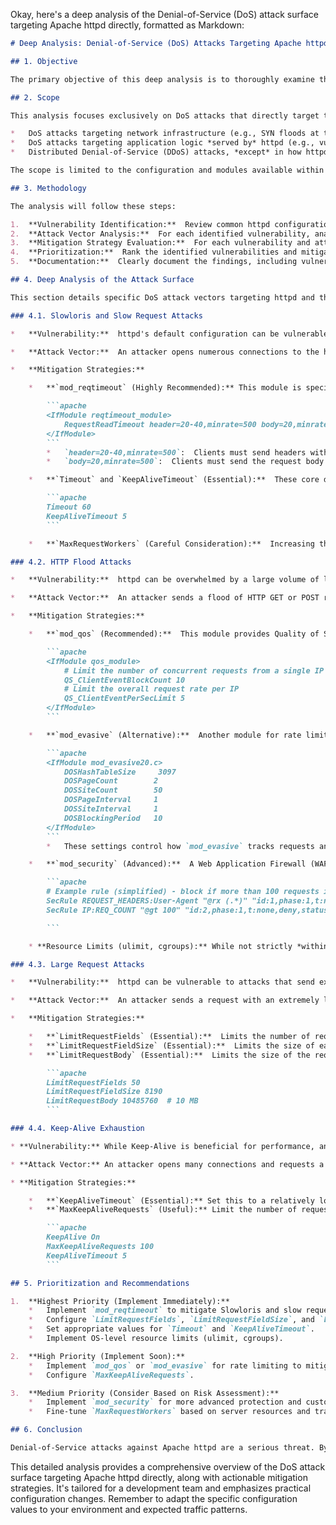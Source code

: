 Okay, here's a deep analysis of the Denial-of-Service (DoS) attack surface targeting Apache httpd directly, formatted as Markdown:

```markdown
# Deep Analysis: Denial-of-Service (DoS) Attacks Targeting Apache httpd

## 1. Objective

The primary objective of this deep analysis is to thoroughly examine the Denial-of-Service (DoS) attack surface specifically targeting the Apache httpd web server.  This includes identifying vulnerabilities within httpd's configuration and operation that could be exploited to cause service disruption, and to recommend specific, actionable mitigation strategies within the context of httpd itself.  We aim to provide the development team with concrete steps to harden the httpd configuration against DoS attacks.

## 2. Scope

This analysis focuses exclusively on DoS attacks that directly target the `httpd` process and its resources.  It *does not* cover:

*   DoS attacks targeting network infrastructure (e.g., SYN floods at the network layer).  While these can impact httpd, they are outside the scope of *httpd's* direct control.
*   DoS attacks targeting application logic *served by* httpd (e.g., vulnerabilities in a PHP application).  This analysis is concerned with httpd itself, not the applications it hosts.
*   Distributed Denial-of-Service (DDoS) attacks, *except* in how httpd's configuration can contribute to resilience.  We acknowledge DDoS as a significant threat, but this analysis focuses on what httpd can do internally.

The scope is limited to the configuration and modules available within the Apache httpd server (version 2.4.x, assuming a relatively recent version unless otherwise specified).

## 3. Methodology

The analysis will follow these steps:

1.  **Vulnerability Identification:**  Review common httpd configurations and modules known to be susceptible to DoS attacks.  This includes examining default settings and potential misconfigurations.
2.  **Attack Vector Analysis:**  For each identified vulnerability, analyze specific attack vectors that could exploit it.  This includes describing the attack mechanism and how it impacts httpd's resources.
3.  **Mitigation Strategy Evaluation:**  For each vulnerability and attack vector, evaluate the effectiveness of specific httpd configuration directives and modules in mitigating the risk.  This includes providing concrete configuration examples.
4.  **Prioritization:**  Rank the identified vulnerabilities and mitigation strategies based on their potential impact and ease of implementation.
5.  **Documentation:**  Clearly document the findings, including vulnerabilities, attack vectors, mitigation strategies, and configuration recommendations.

## 4. Deep Analysis of the Attack Surface

This section details specific DoS attack vectors targeting httpd and their mitigations.

### 4.1. Slowloris and Slow Request Attacks

*   **Vulnerability:**  httpd's default configuration can be vulnerable to attacks that hold connections open for extended periods by sending data very slowly.  This exhausts the available connection pool (limited by `MaxRequestWorkers` or similar directives).

*   **Attack Vector:**  An attacker opens numerous connections to the httpd server and sends HTTP headers or request bodies at an extremely slow rate (e.g., a few bytes per minute).  httpd waits for the complete request, keeping the connection open and consuming a worker thread.

*   **Mitigation Strategies:**

    *   **`mod_reqtimeout` (Highly Recommended):** This module is specifically designed to combat slow request attacks.  It allows setting timeouts for receiving request headers and bodies.

        ```apache
        <IfModule reqtimeout_module>
            RequestReadTimeout header=20-40,minrate=500 body=20,minrate=500
        </IfModule>
        ```
        *   `header=20-40,minrate=500`:  Clients must send headers within 20-40 seconds, and at a minimum rate of 500 bytes/second.
        *   `body=20,minrate=500`:  Clients must send the request body within 20 seconds, at a minimum rate of 500 bytes/second.

    *   **`Timeout` and `KeepAliveTimeout` (Essential):**  These core directives control the overall connection timeout and the timeout for subsequent requests on a keep-alive connection, respectively.  Lowering these values can help, but `mod_reqtimeout` provides more granular control.

        ```apache
        Timeout 60
        KeepAliveTimeout 5
        ```

    *   **`MaxRequestWorkers` (Careful Consideration):**  Increasing this value *can* provide more resilience, but it also increases the server's resource consumption.  It should be tuned carefully based on available RAM and expected legitimate traffic.  It's *not* a primary defense against Slowloris.

### 4.2. HTTP Flood Attacks

*   **Vulnerability:**  httpd can be overwhelmed by a large volume of legitimate-looking HTTP requests, exhausting CPU, memory, or network bandwidth.

*   **Attack Vector:**  An attacker sends a flood of HTTP GET or POST requests to the server, aiming to saturate its processing capacity.

*   **Mitigation Strategies:**

    *   **`mod_qos` (Recommended):**  This module provides Quality of Service features, including rate limiting.

        ```apache
        <IfModule qos_module>
            # Limit the number of concurrent requests from a single IP
            QS_ClientEventBlockCount 10
            # Limit the overall request rate per IP
            QS_ClientEventPerSecLimit 5
        </IfModule>
        ```

    *   **`mod_evasive` (Alternative):**  Another module for rate limiting, focusing on detecting and blocking abusive clients.

        ```apache
        <IfModule mod_evasive20.c>
            DOSHashTableSize     3097
            DOSPageCount        2
            DOSSiteCount        50
            DOSPageInterval     1
            DOSSiteInterval     1
            DOSBlockingPeriod   10
        </IfModule>
        ```
        *   These settings control how `mod_evasive` tracks requests and blocks clients that exceed the defined limits.

    *   **`mod_security` (Advanced):**  A Web Application Firewall (WAF) module that can be configured with complex rules to detect and block malicious traffic, including flood attacks.  Requires more configuration effort.  Can be used to implement more sophisticated rate limiting and anomaly detection.

        ```apache
        # Example rule (simplified) - block if more than 100 requests in 10 seconds
        SecRule REQUEST_HEADERS:User-Agent "@rx (.*)" "id:1,phase:1,t:none,t:lowercase,deny,status:403,msg:'Too many requests',logdata:'%{matched_var}',setvar:ip.req_count=+1,expirevar:ip.req_count=10,initcol:ip=%{REMOTE_ADDR}"
        SecRule IP:REQ_COUNT "@gt 100" "id:2,phase:1,t:none,deny,status:403,msg:'Rate limit exceeded',log"

        ```

    * **Resource Limits (ulimit, cgroups):** While not strictly *within* httpd, setting resource limits at the operating system level (using `ulimit` on Linux or cgroups) can prevent httpd from consuming excessive system resources, even under attack. This is a crucial defense-in-depth measure.

### 4.3. Large Request Attacks

*   **Vulnerability:**  httpd can be vulnerable to attacks that send excessively large requests (e.g., huge headers or POST bodies), consuming memory and processing time.

*   **Attack Vector:**  An attacker sends a request with an extremely large header (e.g., a very long cookie) or a massive POST body.

*   **Mitigation Strategies:**

    *   **`LimitRequestFields` (Essential):**  Limits the number of request header fields.
    *   **`LimitRequestFieldSize` (Essential):**  Limits the size of each request header field.
    *   **`LimitRequestBody` (Essential):**  Limits the size of the request body.

        ```apache
        LimitRequestFields 50
        LimitRequestFieldSize 8190
        LimitRequestBody 10485760  # 10 MB
        ```

### 4.4. Keep-Alive Exhaustion

* **Vulnerability:** While Keep-Alive is beneficial for performance, an attacker can abuse it to hold connections open, exhausting resources.

* **Attack Vector:** An attacker opens many connections and requests a resource, utilizing Keep-Alive. However, the attacker never sends subsequent requests, tying up the connection until `KeepAliveTimeout` expires.

* **Mitigation Strategies:**

    *   **`KeepAliveTimeout` (Essential):** Set this to a relatively low value (e.g., 5-10 seconds).  Balance this against the performance benefits of Keep-Alive for legitimate users.
    *   **`MaxKeepAliveRequests` (Useful):** Limit the number of requests allowed on a single Keep-Alive connection.

        ```apache
        KeepAlive On
        MaxKeepAliveRequests 100
        KeepAliveTimeout 5
        ```

## 5. Prioritization and Recommendations

1.  **Highest Priority (Implement Immediately):**
    *   Implement `mod_reqtimeout` to mitigate Slowloris and slow request attacks.
    *   Configure `LimitRequestFields`, `LimitRequestFieldSize`, and `LimitRequestBody` to prevent large request attacks.
    *   Set appropriate values for `Timeout` and `KeepAliveTimeout`.
    *   Implement OS-level resource limits (ulimit, cgroups).

2.  **High Priority (Implement Soon):**
    *   Implement `mod_qos` or `mod_evasive` for rate limiting to mitigate HTTP flood attacks.
    *   Configure `MaxKeepAliveRequests`.

3.  **Medium Priority (Consider Based on Risk Assessment):**
    *   Implement `mod_security` for more advanced protection and custom rules. This requires significant expertise.
    *   Fine-tune `MaxRequestWorkers` based on server resources and traffic patterns.

## 6. Conclusion

Denial-of-Service attacks against Apache httpd are a serious threat. By implementing the mitigation strategies outlined in this analysis, focusing on httpd's built-in capabilities and configuration options, the development team can significantly harden the server against these attacks and improve its resilience.  Regular security audits and monitoring are crucial to ensure the ongoing effectiveness of these measures.  This analysis provides a strong foundation for building a more secure and robust httpd deployment.
```

This detailed analysis provides a comprehensive overview of the DoS attack surface targeting Apache httpd directly, along with actionable mitigation strategies. It's tailored for a development team and emphasizes practical configuration changes. Remember to adapt the specific configuration values to your environment and expected traffic patterns.